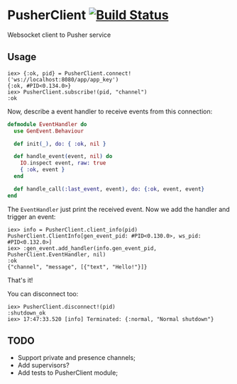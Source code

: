 # PusherClient [![Build Status](https://travis-ci.org/edgurgel/pusher_client.png?branch=master)](https://travis-ci.org/edgurgel/pusher_client)

Websocket client to Pusher service

## Usage

```iex
iex> {:ok, pid} = PusherClient.connect!('ws://localhost:8080/app/app_key')
{:ok, #PID<0.134.0>}
iex> PusherClient.subscribe!(pid, "channel")
:ok
```

Now, describe a event handler to receive events from this connection:

```elixir
defmodule EventHandler do
  use GenEvent.Behaviour

  def init(_), do: { :ok, nil }

  def handle_event(event, nil) do
    IO.inspect event, raw: true
    { :ok, event }
  end

  def handle_call(:last_event, event), do: {:ok, event, event}
end
```

The `EventHandler` just print the received event. Now we add the handler and trigger an event:

```iex
iex> info = PusherClient.client_info(pid)
PusherClient.ClientInfo[gen_event_pid: #PID<0.130.0>, ws_pid: #PID<0.132.0>]
iex> :gen_event.add_handler(info.gen_event_pid, PusherClient.EventHandler, nil)
:ok
{"channel", "message", [{"text", "Hello!"}]}
```

That's it!

You can disconnect too:

```iex
iex> PusherClient.disconnect!(pid)
:shutdown_ok
iex> 17:47:33.520 [info] Terminated: {:normal, "Normal shutdown"}
```

## TODO

* Support private and presence channels;
* Add supervisors?
* Add tests to PusherClient module;
